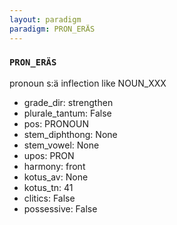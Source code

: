 ```yaml
---
layout: paradigm
paradigm: PRON_ERÄS
---
```

### ` PRON_ERÄS `

pronoun s:ä inflection like NOUN_XXX
* grade_dir: strengthen
* plurale_tantum: False
* pos: PRONOUN
* stem_diphthong: None
* stem_vowel: None
* upos: PRON
* harmony: front
* kotus_av: None
* kotus_tn: 41
* clitics: False
* possessive: False
